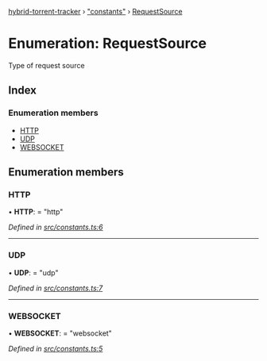[hybrid-torrent-tracker](../README.md) › ["constants"](../modules/_constants_.md) › [RequestSource](_constants_.requestsource.md)

# Enumeration: RequestSource

Type of request source

## Index

### Enumeration members

* [HTTP](_constants_.requestsource.md#http)
* [UDP](_constants_.requestsource.md#udp)
* [WEBSOCKET](_constants_.requestsource.md#websocket)

## Enumeration members

###  HTTP

• **HTTP**: = "http"

*Defined in [src/constants.ts:6](https://github.com/negezor/hybrid-torrent-tracker/blob/c8824be/src/constants.ts#L6)*

___

###  UDP

• **UDP**: = "udp"

*Defined in [src/constants.ts:7](https://github.com/negezor/hybrid-torrent-tracker/blob/c8824be/src/constants.ts#L7)*

___

###  WEBSOCKET

• **WEBSOCKET**: = "websocket"

*Defined in [src/constants.ts:5](https://github.com/negezor/hybrid-torrent-tracker/blob/c8824be/src/constants.ts#L5)*

